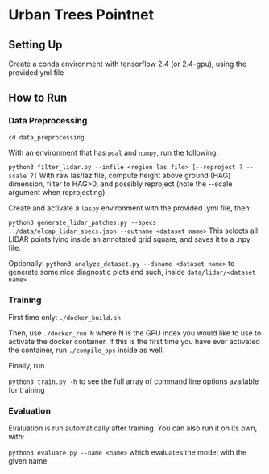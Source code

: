 # Urban Trees Pointnet

## Setting Up

Create a conda environment with tensorflow 2.4 (or 2.4-gpu), using the provided
yml file


## How to Run

### Data Preprocessing

`cd data_preprocessing`

With an environment that has `pdal` and `numpy`, run the following:

`python3 filter_lidar.py --infile <region las file> [--reproject ? --scale ?]` 
With raw las/laz file, compute height above ground (HAG) dimension, filter to HAG>0, and possibly reproject (note the --scale argument when reprojecting).

Create and activate a `laspy` environment with the provided .yml file, then:

`python3 generate_lidar_patches.py --specs ../data/elcap_lidar_specs.json --outname <dataset name>`
This selects all LIDAR points lying inside an annotated grid square, and saves it to a .npy file.

Optionally:
`python3 analyze_dataset.py --dsname <dataset name>` to generate some nice diagnostic plots and such, inside `data/lidar/<dataset name>`


### Training

First time only: `./docker_build.sh`

Then, use `./docker_run N` where N is the GPU index you would like to use to activate the docker container. If this is the first time you have ever activated the container, run `./compile_ops` inside as well.

Finally, run

`python3 train.py -h` to see the full array of command line options available for training


### Evaluation

Evaluation is run automatically after training. You can also run it on its own, with:

`python3 evaluate.py --name <name>` which evaluates the model with the given name
